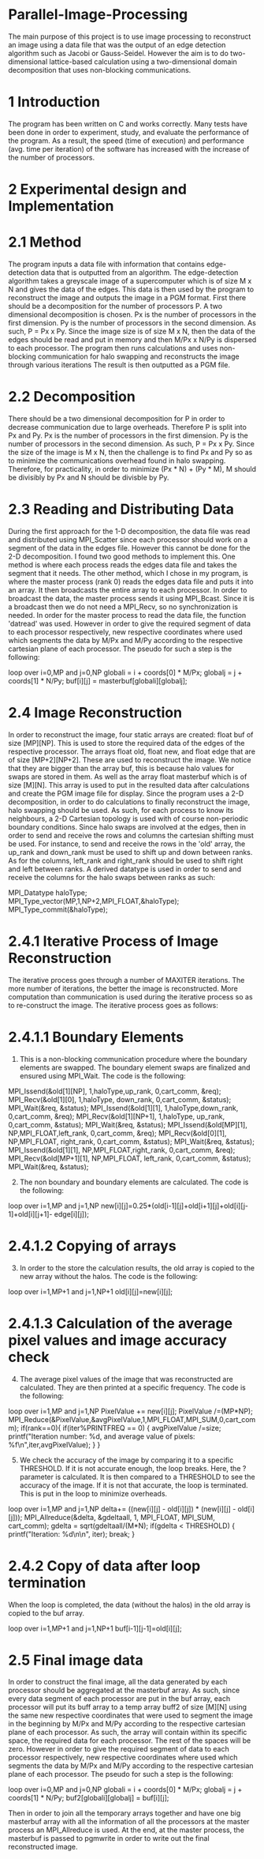 Parallel-Image-Processing
=========================

The main purpose of this project is to use image processing to reconstruct an image using a data file that was the output of an edge detection algorithm such as Jacobi or Gauss-Seidel. However the aim is to do two-dimensional lattice-based calculation using a two-dimensional domain decomposition that uses non-blocking communications.


1 Introduction
=========================


The program has been written on C and works correctly. Many tests have been done in order to experiment, study, and evaluate the performance of the program. 
As a result, the speed (time of execution) and performance (avg. time per iteration) of the software has increased with the increase of the number of processors. 


2 Experimental design and Implementation
=========================

2.1 Method
=========================

The program inputs a data file with information that contains edge-detection data that is outputted from an algorithm. The edge-detection algorithm takes a greyscale image of a supercomputer which is of size M x N and gives the data of the edges. This data is then used by the program to reconstruct the image and outputs the image in a PGM format. 
First there should be a decomposition for the number of processors P. A two dimensional decomposition is chosen. Px is the number of processors in the first dimension. Py is the number of processors in the second dimension. As such, P = Px x Py.
Since the image size is of size M x N, then the data of the edges should be read and put in memory and then M/Px x N/Py is dispersed to each processor.
The program then runs calculations and uses non-blocking communication for halo swapping and reconstructs the image through various iterations
The result is then outputted as a PGM file.

2.2 Decomposition
=========================

There should be a two dimensional decomposition for P in order to decrease communication due to large overheads. Therefore P is split into Px and Py. Px is the number of processors in the first dimension. Py is the number of processors in the second dimension. As such, P = Px x Py. 
Since the size of the image is M x N, then the challenge is to find Px and Py so as to minimize the communications overhead found in halo swapping. Therefore, for practicality, in order to minimize (Px * N) + (Py * M), M should be divisibly by Px and N should be divisble by Py.

2.3 Reading and Distributing Data
=========================

During the first approach for the 1-D decomposition, the data file was read and distributed using MPI_Scatter since each processor should work on a segment of the data in the edges file. However this cannot be done for the 2-D decomposition. I found two good methods to implement this. One method is where each process reads the edges data file and takes the segment that it needs. The other method, which I chose in my program, is where the master process (rank 0) reads the edges data file and puts it into an array. It then broadcasts the entire array to each processor. 
In order to broadcast the data, the master process sends it using MPI_Bcast. Since it is a broadcast then we do not need a MPI_Recv, so no synchronization is needed.
In order for the master process to read the data file, the function 'datread' was used. However in order to give the required segment of data to each processor respectively, new respective coordinates where used which segments the data by M/Px and M/Py according to the respective cartesian plane of each processor. The pseudo for such a step is the following:

loop over i=0,MP and j=0,NP
globali = i + coords[0] * M/Px;
globalj = j + coords[1] * N/Py;
buf[i][j] = masterbuf[globali][globalj];

2.4 Image Reconstruction
=========================

In order to reconstruct the image, four static arrays are created: float buf of size [MP][NP]. This is used to store the required data of the edges of the respective processor. The arrays float old, float new, and float edge that are of size [MP+2][NP+2]. These are used to reconstruct the image. We notice that they are bigger than the array buf, this is because halo values for swaps are stored in them. As well as the array float masterbuf which is of size [M][N]. This array is used to put in the resulted data after calculations and create the PGM image file for display.
Since the program uses a 2-D decomposition, in order to do calculations to finally reconstruct the image, halo swapping should be used. As such, for each process to know its neighbours, a 2-D Cartesian topology is used with of course non-periodic boundary conditions. 
Since halo swaps are involved at the edges, then in order to send and receive the rows and columns the cartesian shifting must be used. For instance, to send and receive the rows in the 'old' array, the up_rank and down_rank must be used to shift up and down between ranks. As for the columns, left_rank and right_rank should be used to shift right and left between ranks. 
A derived datatype is used in order to send and receive the columns for the halo swaps between ranks as such: 

MPI_Datatype haloType;
MPI_Type_vector(MP,1,NP+2,MPI_FLOAT,&haloType);
MPI_Type_commit(&haloType);

2.4.1 Iterative Process of Image Reconstruction
=========================
The iterative process goes through a number of MAXITER iterations. The more number of iterations, the better the image is reconstructed.
More computation than communication is used during the iterative process so as to re-construct the image.
The iterative process goes as follows:

2.4.1.1	Boundary Elements
=========================
1) This is a non-blocking communication procedure where the boundary elements are swapped. The boundary element swaps are finalized and ensured using MPI_Wait. The code is the following:

MPI_Issend(&old[1][NP], 1,haloType,up_rank, 0,cart_comm, &req);
MPI_Recv(&old[1][0], 1,haloType, down_rank, 0,cart_comm, &status);
MPI_Wait(&req, &status);
MPI_Issend(&old[1][1], 1,haloType,down_rank, 0,cart_comm, &req);
MPI_Recv(&old[1][NP+1], 1,haloType, up_rank, 0,cart_comm, &status);
MPI_Wait(&req, &status);
MPI_Issend(&old[MP][1], NP,MPI_FLOAT,left_rank, 0,cart_comm, &req);
MPI_Recv(&old[0][1], NP,MPI_FLOAT, right_rank, 0,cart_comm, &status);
MPI_Wait(&req, &status);
MPI_Issend(&old[1][1], NP,MPI_FLOAT,right_rank, 0,cart_comm, &req);
MPI_Recv(&old[MP+1][1], NP,MPI_FLOAT, left_rank, 0,cart_comm, &status);
MPI_Wait(&req, &status);

2) The non boundary and boundary elements are calculated. The code is the following:

loop over i=1,MP and j=1,NP
new[i][j]=0.25*(old[i-1][j]+old[i+1][j]+old[i][j-1]+old[i][j+1]- edge[i][j]);

2.4.1.2	Copying of arrays
=========================

3) In order to the store the calculation results, the old array is copied to the new array without the halos. The code is the following:

loop over i=1,MP+1 and j=1,NP+1
old[i][j]=new[i][j];

2.4.1.3	Calculation of the average pixel values and image accuracy check
=========================

4) The average pixel values of the image that was reconstructed are calculated. They are then printed at a specific frequency. The code is the following:

loop over i=1,MP and j=1,NP
PixelValue += new[i][j];
PixelValue /=(MP*NP);
MPI_Reduce(&PixelValue,&avgPixelValue,1,MPI_FLOAT,MPI_SUM,0,cart_comm);
if(rank==0){
if(iter%PRINTFREQ == 0)
{
avgPixelValue /=size;
printf("Iteration number: %d, and average value of pixels: %f\n",iter,avgPixelValue);
}
		}

5) We check the accuracy of the image by comparing it to a specific THRESHOLD. If it is not accurate enough, the loop breaks.
Here, the ? parameter is calculated. It is then compared to a THRESHOLD to see the accuracy of the image. If it is not that accurate, the loop is terminated. This is put in the loop to minimize overheads.

loop over i=1,MP and j=1,NP
delta+= ((new[i][j] - old[i][j]) * (new[i][j] - old[i][j]));
MPI_Allreduce(&delta, &gdeltaall, 1, MPI_FLOAT, MPI_SUM, cart_comm);
gdelta = sqrt(gdeltaall/(M*N);
if(gdelta < THRESHOLD)
{
printf("Iteration: %d\n\n", iter);
break;  }

2.4.2 Copy of data after loop termination
=========================

When the loop is completed, the data (without the halos) in the old array is copied to the buf array. 

loop over i=1,MP+1 and j=1,NP+1
buf[i-1][j-1]=old[i][j];

2.5 Final image data
=========================

In order to construct the final image, all the data generated by each processor should be aggregated at the masterbuf array. As such, since every data segment of each processor are put in the buf array, each processor will put its buff array to a temp array buff2 of size [M][N] using the same new respective coordinates that were used to segment the image in the beginning by M/Px and M/Py according to the respective cartesian plane of each processor. As such, the array will contain within its specific space, the required data for each processor. The rest of the spaces will be zero.
However in order to give the required segment of data to each processor respectively, new respective coordinates where used which segments the data by M/Px and M/Py according to the respective cartesian plane of each processor. The pseudo for such a step is the following:

loop over i=0,MP and j=0,NP
globali = i + coords[0] * M/Px;
globalj = j + coords[1] * N/Py;
 buf2[globali][globalj] = buf[i][j];

Then in order to join all the temporary arrays together and have one big masterbuf array with all the information of all the processors at the master process an MPI_Allreduce is used.
At the end, at the master process, the masterbuf is passed to pgmwrite in order to write out the final reconstructed image.
